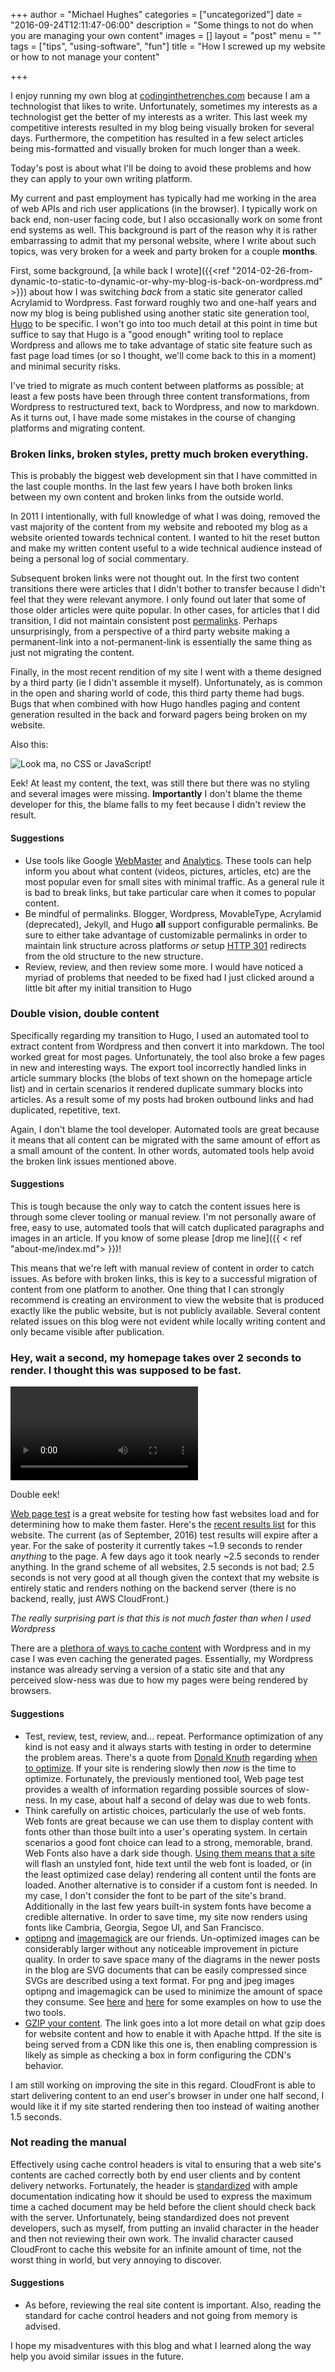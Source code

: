 +++
author = "Michael Hughes"
categories = ["uncategorized"]
date = "2016-09-24T12:11:47-06:00"
description = "Some things to not do when you are managing your own content"
images = []
layout = "post"
menu = ""
tags = ["tips", "using-software", "fun"]
title = "How I screwed up my website or how to not manage your content"

+++

I enjoy running my own blog at [codinginthetrenches.com][1] because I am a technologist that likes to write. Unfortunately,
sometimes my interests as a technologist get the better of my interests as a writer. This last week my competitive interests
resulted in my blog being visually broken for several days. Furthermore, the competition has resulted in a few select articles being
mis-formatted and visually broken for much longer than a week. 

Today's post is about what I'll be doing to avoid these problems and how they can apply to your own writing platform.

[1]: https://www.codinginthetrenches.com "Coding in the Trenches"
<!--more-->

My current and past employment has typically had me working in the area of web APIs and rich user applications (in the browser). I
typically work on back end, non-user facing code, but I also occasionally work on some front end systems as well. This background
is part of the reason why it is rather embarrassing to admit that my personal website, where I write about such topics, was very broken for a
week and party broken for a couple **months**. 

First, some background, [a while back I wrote]({{<ref "2014-02-26-from-dynamic-to-static-to-dynamic-or-why-my-blog-is-back-on-wordpress.md" >}}) about how I was switching *back* from a static site generator called Acrylamid to 
Wordpress. Fast forward roughly two and one-half years and now my blog is being published using another static site generation tool,
[Hugo][3] to be specific. I won't go into too much detail at this point in time but suffice to say that Hugo is a "good enough" writing tool to replace
Wordpress and allows me to take advantage of static site feature such as fast page load times (or so I thought, we'll come back to this in a moment)
 and minimal security risks.

I've tried to migrate as much content between platforms as possible; at least a few posts have been through three content transformations, 
from Wordpress to restructured text, back to Wordpress, and now to markdown. As it turns out, I have made some mistakes in the course of
changing platforms and migrating content.

### Broken links, broken styles, pretty much broken everything.

This is probably the biggest web development sin that I have committed in the last couple months. In the last few years I have both
broken links between my own content and broken links from the outside world.

In 2011 I intentionally, with full knowledge of what I was doing, removed the vast majority of the content from my website and rebooted my blog
as a website oriented towards technical content. I wanted to hit the reset button and make my written content useful to a wide technical audience instead of
being a personal log of social commentary.

Subsequent broken links were not thought out. In the first two content transitions there were articles that I didn't bother to
transfer because I didn't feel that they were relevant anymore. I only found out later that some of those older articles were quite popular. In other cases,
for articles that I did transition, I did not maintain consistent post [permalinks][4]. Perhaps unsurprisingly, from a perspective of a third party website
 making a permanent-link into a not-permanent-link is essentially the same thing as just not migrating the content.

Finally, in the most recent rendition of my site I went with a theme designed by a third party (ie I didn't assemble it myself). Unfortunately, as is common
in the open and sharing world of code, this third party theme had bugs. Bugs that when combined with how Hugo handles paging and content generation resulted
in the back and forward pagers being broken on my website.

Also this:

![Look ma, no CSS or JavaScript!](/images/2016-09-24-screwing-up/1_screen_doc.jpg "Look ma, no CSS or JavaScript!")

Eek! At least my content, the text, was still there but there was no styling and several images were missing. **Importantly** I don't blame the theme developer
for this, the blame falls to my feet because I didn't review the result.

#### Suggestions

- Use tools like Google [WebMaster][5] and [Analytics][6]. These tools can help inform you about what content (videos, pictures, articles, etc) are the most popular
  even for small sites with minimal traffic. As a general rule it is bad to break links, but take particular care when it comes to popular content.
- Be mindful of permalinks. Blogger, Wordpress, MovableType, Acrylamid (deprecated), Jekyll, and Hugo **all** support configurable permalinks. Be sure to either take
  advantage of customizable permalinks in order to maintain link structure across platforms *or* setup [HTTP 301][7] redirects from the old structure to the new structure.
- Review, review, and then review some more. I would have noticed a myriad of problems that needed to be fixed had I just clicked around a little bit after my 
  initial transition to Hugo

### Double vision, double content

Specifically regarding my transition to Hugo, I used an automated tool to extract content from Wordpress and then convert it into markdown. The tool worked great for most
pages. Unfortunately, the tool also broke a few pages in new and interesting ways. The export tool incorrectly handled links in article summary blocks (the blobs of text 
shown on the homepage article list) and in certain scenarios it rendered duplicate summary blocks into articles. As a result some of my posts had broken outbound
links and had duplicated, repetitive, text. 

Again, I don't blame the tool developer. Automated tools are great because it means that all content can be migrated with the same amount of effort as a small amount of the content.
In other words, automated tools help avoid the broken link issues mentioned above.

#### Suggestions

This is tough because the only way to catch the content issues here is through some clever tooling or manual review. I'm not personally aware of free, easy to use, automated tools
that will catch duplicated paragraphs and images in an article. If you know of some please [drop me line]({{ <  ref "about-me/index.md"> }})!

This means that we're left with manual review of content in order to catch issues. As before with broken links, this is key to a successful migration of content from one platform
to another. One thing that I can strongly recommend is creating an environment to view the website that is produced exactly like the public website, but is not
publicly available. Several content related issues on this blog were not evident while locally writing content and only became visible after publication.

### Hey, wait a second, my homepage takes over 2 seconds to render. I thought this was supposed to be fast.

<video controls>
 <source src="/images/2016-09-24-screwing-up/codinginthetrenches-com-load-filmstrip-post-compression.mp4" type="video/mp4">
</video>

Double eek!

[Web page test][9] is a great website for testing how fast websites load and for determining how to make them faster. Here's the [recent results list][10] for this website. The current (as of September, 2016) 
test results will expire after a year. For the sake of posterity it currently takes ~1.9 seconds to render *anything* to the page. A few days ago
it took nearly ~2.5 seconds to render anything. In the grand scheme of all websites, 2.5 seconds is not bad; 2.5 seconds is not very good at all though given the context that my 
website is entirely static and renders nothing on the backend server (there is no backend, really, just AWS CloudFront.)

_The really surprising part is that this is not much faster than when I used Wordpress_

There are a [plethora of ways to cache content][11] with Wordpress and in my case I was even caching the generated pages. Essentially, my Wordpress instance was already serving a
version of a static site and that any perceived slow-ness was due to how my pages were being rendered by browsers.

#### Suggestions

- Test, review, test, review, and... repeat. Performance optimization of any kind is not easy and it always starts with testing in order to determine the problem areas. There's a
  quote from [Donald Knuth][13] regarding [when to optimize][12]. If your site is rendering slowly then *now* is the time to optimize. Fortunately, the previously mentioned tool, 
  Web page test provides a wealth of information regarding possible sources of slow-ness. In my case, about half a second of delay was due to web fonts.
- Think carefully on artistic choices, particularly the use of web fonts. Web fonts are great because we can use them to display content with fonts other than those built into a
  user's operating system. In certain scenarios a good font choice can lead to a strong, memorable, brand. Web Fonts also have a dark side though. [Using them means that a site][14]
  will flash an unstyled font, hide text until the web font is loaded, or (in the least optimized case delay) rendering all content until the fonts are loaded. Another alternative
  is to consider if a custom font is needed. In my case, I don't consider the font to be part of the site's brand. Additionally in the last few years built-in system fonts
  have become a credible alternative. In order to save time, my site now renders using fonts like Cambria, Georgia, Segoe UI, and San Francisco.
- [optipng][15] and [imagemagick][16] are our friends. Un-optimized images can be considerably larger without any noticeable improvement in picture quality. In order to save space
  many of the diagrams in the newer posts in the blog are SVG documents that can be easily compressed since SVGs are described using a text format. For png and jpeg images
  optipng and imagemagick can be used to minimize the amount of space they consume. See [here][17] and [here][18] for some examples on how to use the two tools.
- [GZIP your content][19]. The link goes into a lot more detail on what gzip does for website content and how to enable it with Apache httpd. If the site is being served from
  a CDN like this one is, then enabling compression is likely as simple as checking a box in form configuring the CDN's behavior.

I am still working on improving the site in this regard. CloudFront is able to start delivering content to an end user's browser in under one half second, I would like
it if my site started rendering then too instead of waiting another 1.5 seconds.

### Not reading the manual

Effectively using cache control headers is vital to ensuring that a web site's contents are cached correctly both by end user clients and by content delivery networks.
Fortunately, the header is [standardized][20] with ample documentation indicating how it should be used to express the maximum time a cached document may be held before
the client should check back with the server. Unfortunately, being standardized does not prevent developers, such as myself, from putting an invalid character in the header
and then not reviewing their own work. The invalid character caused CloudFront to cache this website for an infinite amount of time, not the worst thing in world,
but very annoying to discover. 

#### Suggestions

- As before, reviewing the real site content is important. Also, reading the standard for cache control headers and not going from memory is advised.

I hope my misadventures with this blog and what I learned along the way help you avoid similar issues in the future.

[3]: https://gohugo.io/ "Hugo"
[4]: https://codex.wordpress.org/Glossary#Permalink "Permalink"
[5]: https://www.google.com/webmasters "Google WebMaster"
[6]: https://www.google.com/analytics "Google Analytics"
[7]: https://en.wikipedia.org/wiki/HTTP_301 "HTTP 301 Moved Permanently"
[9]: https://www.webpagetest.org "Web page test"
[10]: https://www.webpagetest.org/testlog.php?days=365&filter=codinginthetrenches "Recent results"
[11]: https://wordpress.org/plugins/w3-total-cache/ "W3 Total Cache"
[12]: https://www.bing.com/search?q=premature%20optimization%20is%20the%20root%20of%20all%20evil "Premature Optimization is the root of all evil"
[13]: https://en.wikipedia.org/wiki/Donald_Knuth "Donald Knuth"
[14]: http://www.html5rocks.com/en/tutorials/webfonts/quick/#toc-fout "Webfonts"
[15]: http://optipng.sourceforge.net/ "Optipng"
[16]: http://www.imagemagick.org/script/index.php "imagemagick"
[17]: https://github.com/msh9/codinginthetrenches.com/blob/master/utilities/optimize-jpg.ps1 "Optimize JPEG"
[18]: https://github.com/msh9/codinginthetrenches.com/blob/master/utilities/optimize-png.ps1 "Optimize PNG"
[19]: https://betterexplained.com/articles/how-to-optimize-your-site-with-gzip-compression/ "GZIP"
[20]: http://www.w3.org/Protocols/rfc2616/rfc2616-sec14.html#sec14.9 "Cache Control Header"